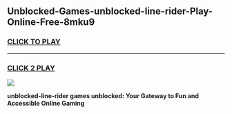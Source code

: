 
## Unblocked-Games-unblocked-line-rider-Play-Online-Free-8mku9
<h3>
<a href="https://premium76.site?title=unblocked-line-rider&ref=26A">CLICK TO PLAY</a></h3>
<hr>

<h3>
<a href="https://premium76.site?title=unblocked-line-rider&ref=26A">CLICK 2 PLAY</a>
  
</h3>

<a href="https://premium76.site?title=unblocked-line-rider&ref=26A"><img src="https://clearcache.store/games.png"></a>


**unblocked-line-rider games unblocked: Your Gateway to Fun and Accessible Online Gaming**

